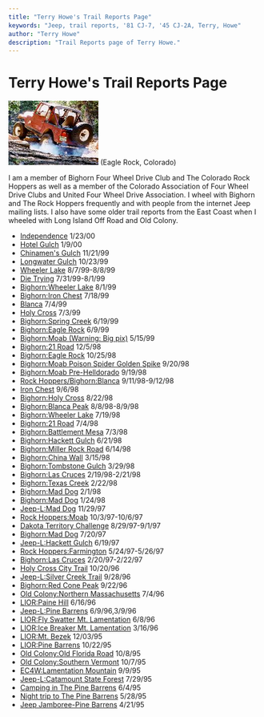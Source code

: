 ```yaml
---
title: "Terry Howe's Trail Reports Page"
keywords: "Jeep, trail reports, '81 CJ-7, '45 CJ-2A, Terry, Howe"
author: "Terry Howe"
description: "Trail Reports page of Terry Howe."
---
```

# Terry Howe's Trail Reports Page

![Eagle Rock](../../img/terry/trail/er180x128.jpg "Eagle Rock")
(Eagle Rock, Colorado)

I am a member of Bighorn Four Wheel Drive Club and The Colorado Rock Hoppers as well as a member of the Colorado Association of Four Wheel Drive Clubs and United Four Wheel Drive Association. I wheel with Bighorn and The Rock Hoppers frequently and with people from the internet Jeep mailing lists. I also have some older trail reports from the East Coast when I wheeled with Long Island Off Road and Old Colony.

  * [Independence](https://www.outdoorwire.com/4x4/trail/report/co/penrose0001/) 1/23/00
  * [Hotel Gulch](./hotel0001/index.md) 1/9/00
  * [Chinamen's Gulch](./cg9911/index.md) 11/21/99
  * [Longwater Gulch](./longwater9910/index.md) 10/23/99
  * [Wheeler Lake](./wl9907.md) 8/7/99-8/8/99
  * [Die Trying](https://www.outdoorwire.com/4x4/trail/report/co/dt9907/) 7/31/99-8/1/99
  * [Bighorn:Wheeler Lake](./wl9908.md) 8/1/99
  * [Bighorn:Iron Chest](./ic9907.md) 7/18/99
  * [Blanca](./bl9907.md) 7/4/99
  * [Holy Cross](https://www.info2000.net/~cjnut/holycross.md) 7/3/99
  * [Bighorn:Spring Creek](./sc9906.md) 6/19/99
  * [Bighorn:Eagle Rock](./work9906.md) 6/9/99
  * [Bighorn:Moab (Warning: Big pix)](./mo9905.md) 5/15/99
  * [Bighorn:21 Road](./tr981205.md) 12/5/98
  * [Bighorn:Eagle Rock](./er981025.md) 10/25/98
  * [Bighorn:Moab Poison Spider Golden Spike](./mo980920.md) 9/20/98
  * [Bighorn:Moab Pre-Helldorado](./mo980919.md) 9/19/98
  * [Rock Hoppers/Bighorn:Blanca](./ba9809.md) 9/11/98-9/12/98
  * [Iron Chest](https://www.info2000.net/~cjnut/IC.md) 9/6/98
  * [Bighorn:Holy Cross](./hc9808.md) 8/22/98
  * [Bighorn:Blanca Peak](./b9808.md) 8/8/98-8/9/98
  * [Bighorn:Wheeler Lake](./wheeler9807.md) 7/19/98
  * [Bighorn:21 Road](./21r9807.md) 7/4/98
  * [Bighorn:Battlement Mesa](./bm9807.md) 7/3/98
  * [Bighorn:Hackett Gulch](./hg9806.md) 6/21/98
  * [Bighorn:Miller Rock Road](./mrr9806.md) 6/14/98
  * [Bighorn:China Wall](./cw9803.md) 3/15/98
  * [Bighorn:Tombstone Gulch](./tg9803.md) 3/29/98
  * [Bighorn:Las Cruces](./lc98_main.md) 2/19/98-2/21/98
  * [Bighorn:Texas Creek](./tc9802.md) 2/22/98
  * [Bighorn:Mad Dog](./md9801.md) 2/1/98
  * [Bighorn:Mad Dog](./md9802.md) 1/24/98
  * [Jeep-L:Mad Dog](https://www.info2000.net/~cjnut/md97.md) 11/29/97
  * [Rock Hoppers:Moab](./mo97.md) 10/3/97-10/6/97
  * [Dakota Territory Challenge](./dtc97.md) 8/29/97-9/1/97
  * [Bighorn:Mad Dog](./md97.md) 7/20/97
  * [Jeep-L:Hackett Gulch](./hack97.md) 6/19/97
  * [Rock Hoppers:Farmington](./cc97.md) 5/24/97-5/26/97
  * [Bighorn:Las Cruces](./lc97.md) 2/20/97-2/22/97
  * [Holy Cross City Trail](./hc.md) 10/20/96
  * [Jeep-L:Silver Creek Trail](./sil.md) 9/28/96
  * [Bighorn:Red Cone Peak](./bhrc.md) 9/22/96
  * [Old Colony:Northern Massachusetts](./oldflor.md) 7/4/96
  * [LIOR:Paine Hill](./liorct.md) 6/16/96
  * [Jeep-L:Pine Barrens](./pine4.md) 6/9/96,3/9/96
  * [LIOR:Fly Swatter Mt. Lamentation](./liorlament.md) 6/8/96
  * [LIOR:Ice Breaker Mt. Lamentation](./liorice.md) 3/16/96
  * [LIOR:Mt. Bezek](./liorbezek.md) 12/03/95
  * [LIOR:Pine Barrens](./liorpine.md) 10/22/95
  * [Old Colony:Old Florida Road](./florida.md) 10/8/95
  * [Old Colony:Southern Vermont](./svt.md) 10/7/95
  * [EC4W:Lamentation Mountain](./lament.md) 9/9/95
  * [Jeep-L:Catamount State Forest](./cata.md) 7/29/95
  * [Camping in The Pine Barrens](./pine3.md) 6/4/95
  * [Night trip to The Pine Barrens](./pine2.md) 5/28/95
  * [Jeep Jamboree-Pine Barrens](./pine.md) 4/21/95
